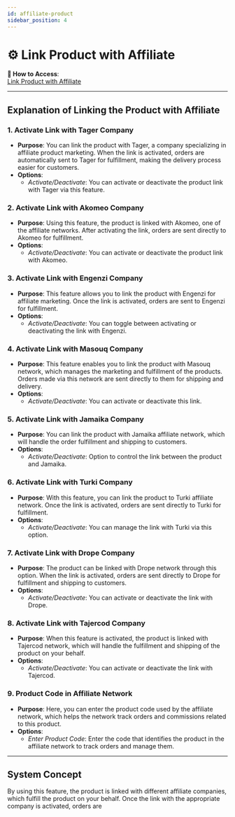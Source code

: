 ```yaml
---
id: affiliate-product
sidebar_position: 4
---
```


# ⚙️ Link Product with Affiliate

**🔗 How to Access**:  
[Link Product with Affiliate](https://app.easy-orders.net/#/products/create/5)

---

## Explanation of Linking the Product with Affiliate

### 1. **Activate Link with Tager Company**

- **Purpose**: You can link the product with Tager, a company specializing in affiliate product marketing. When the link is activated, orders are automatically sent to Tager for fulfillment, making the delivery process easier for customers.
- **Options**:
  - *Activate/Deactivate*: You can activate or deactivate the product link with Tager via this feature.

### 2. **Activate Link with Akomeo Company**

- **Purpose**: Using this feature, the product is linked with Akomeo, one of the affiliate networks. After activating the link, orders are sent directly to Akomeo for fulfillment.
- **Options**:
  - *Activate/Deactivate*: You can activate or deactivate the product link with Akomeo.

### 3. **Activate Link with Engenzi Company**

- **Purpose**: This feature allows you to link the product with Engenzi for affiliate marketing. Once the link is activated, orders are sent to Engenzi for fulfillment.
- **Options**:
  - *Activate/Deactivate*: You can toggle between activating or deactivating the link with Engenzi.

### 4. **Activate Link with Masouq Company**

- **Purpose**: This feature enables you to link the product with Masouq network, which manages the marketing and fulfillment of the products. Orders made via this network are sent directly to them for shipping and delivery.
- **Options**:
  - *Activate/Deactivate*: You can activate or deactivate this link.

### 5. **Activate Link with Jamaika Company**

- **Purpose**: You can link the product with Jamaika affiliate network, which will handle the order fulfillment and shipping to customers.
- **Options**:
  - *Activate/Deactivate*: Option to control the link between the product and Jamaika.

### 6. **Activate Link with Turki Company**

- **Purpose**: With this feature, you can link the product to Turki affiliate network. Once the link is activated, orders are sent directly to Turki for fulfillment.
- **Options**:
  - *Activate/Deactivate*: You can manage the link with Turki via this option.

### 7. **Activate Link with Drope Company**

- **Purpose**: The product can be linked with Drope network through this option. When the link is activated, orders are sent directly to Drope for fulfillment and shipping to customers.
- **Options**:
  - *Activate/Deactivate*: You can activate or deactivate the link with Drope.

### 8. **Activate Link with Tajercod Company**

- **Purpose**: When this feature is activated, the product is linked with Tajercod network, which will handle the fulfillment and shipping of the product on your behalf.
- **Options**:
  - *Activate/Deactivate*: You can activate or deactivate the link with Tajercod.

### 9. **Product Code in Affiliate Network**

- **Purpose**: Here, you can enter the product code used by the affiliate network, which helps the network track orders and commissions related to this product.
- **Options**:
  - *Enter Product Code*: Enter the code that identifies the product in the affiliate network to track orders and manage them.

---

## System Concept

By using this feature, the product is linked with different affiliate companies, which fulfill the product on your behalf. Once the link with the appropriate company is activated, orders are

